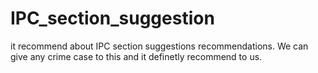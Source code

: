 # IPC_section_suggestion
it recommend about IPC section suggestions recommendations. We can give any crime case to this and it definetly recommend to us.
